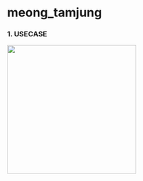 # meong_tamjung

### 1. USECASE 
<img src="https://user-images.githubusercontent.com/84279479/125881165-4dbac6c1-e452-4ede-a123-ba733a706a6f.png" width="300">
